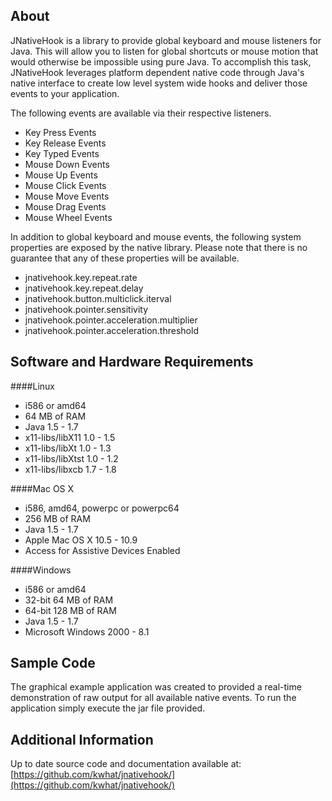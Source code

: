 ## About
JNativeHook is a library to provide global keyboard and mouse listeners for
Java.  This will allow you to listen for global shortcuts or mouse motion that
would otherwise be impossible using pure Java.  To accomplish this task,
JNativeHook leverages platform dependent native code through Java's native
interface to create low level system wide hooks and deliver those events to
your application.

The following events are available via their respective listeners.
* Key Press Events
* Key Release Events
* Key Typed Events
* Mouse Down Events
* Mouse Up Events
* Mouse Click Events
* Mouse Move Events
* Mouse Drag Events
* Mouse Wheel Events

In addition to global keyboard and mouse events, the following system
properties are exposed by the native library.  Please note that there is no
guarantee that any of these properties will be available.
* jnativehook.key.repeat.rate
* jnativehook.key.repeat.delay
* jnativehook.button.multiclick.iterval
* jnativehook.pointer.sensitivity
* jnativehook.pointer.acceleration.multiplier
* jnativehook.pointer.acceleration.threshold

## Software and Hardware Requirements
####Linux
  * i586 or amd64
  * 64 MB of RAM
  * Java 1.5 - 1.7
  * x11-libs/libX11 1.0 - 1.5
  * x11-libs/libXt 1.0 - 1.3
  * x11-libs/libXtst 1.0 - 1.2
  * x11-libs/libxcb 1.7 - 1.8

####Mac OS X
  * i586, amd64, powerpc or powerpc64
  * 256 MB of RAM
  * Java 1.5 - 1.7
  * Apple Mac OS X 10.5 - 10.9
  * Access for Assistive Devices Enabled

####Windows
  * i586 or amd64
  * 32-bit 64 MB of RAM
  * 64-bit 128 MB of RAM
  * Java 1.5 - 1.7
  * Microsoft Windows 2000 - 8.1

## Sample Code
The graphical example application was created to provided a real-time
demonstration of raw output for all available native events.  To run the
application simply execute the jar file provided.

## Additional Information
Up to date source code and documentation available at:
[https://github.com/kwhat/jnativehook/](https://github.com/kwhat/jnativehook/)
